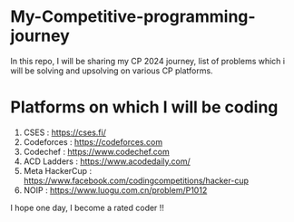 # My-Competitive-programming-journey
In this repo, I will be sharing my CP 2024 journey, list of problems which i will be solving and upsolving on various CP platforms.
# Platforms on which I will be coding
  1. CSES : https://cses.fi/
  2. Codeforces : https://codeforces.com
  3. Codechef : https://www.codechef.com
  4. ACD Ladders : https://www.acodedaily.com/
  5. Meta HackerCup : https://www.facebook.com/codingcompetitions/hacker-cup
  6. NOIP : https://www.luogu.com.cn/problem/P1012

     
I hope one day, I become a rated coder !!
